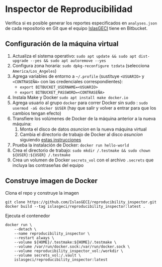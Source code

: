 # Inspector de Reproducibilidad

Verifica si es posible generar los reportes especificados en `analyses.json` de
cada repositorio en Git que el equipo [IslasGECI](https://bitbucket.org/IslasGECI/) tiene en Bitbucket.

## Configuración de la máquina virtual

1. Actualiza el sistema operativo: `sudo apt update && sudo apt dist-upgrade --yes && sudo apt autoremove --yes`
1. Configura zona horaria: `sudo dpkg-reconfigure tzdata` (selecciona `America/Los_Angeles`)
1. Agrega variables de entorno a `~/.profile` (sustituye `<USUARIO>` y `<CONTRASEÑA>` con las credenciales correspondientes):
    - `export BITBUCKET_USERNAME=<USUARIO>`
    - `export BITBUCKET_PASSWORD=<CONTRASEÑA>`
1. Instala Make y Docker `sudo apt install make docker.io`
1. Agrega usuario al grupo `docker` para correr Docker sin sudo : `sudo usermod -aG docker $USER` (hay que salir y volver a entrar para que los cambios tengan efecto)
1. Transfiere los volúmenes de Docker de la máquina anterior a la nueva máquina:
    1. Monta el disco de datos _asuncion_ en la nueva máquina virtual
    1. Cambia el directorio de trabajo de Docker al disco _asuncion_ siguiendo [estas instrucciones](docs/how_to_move_dockers_default_directory.md)
1. Prueba la instalación de Docker: `docker run hello-world`
1. Crea el directorio de trabajo: `sudo mkdir /.testmake && sudo chown ${USER}:${USER} /.testmake`
1. Crea un volumen de Docker `secrets_vol` con el archivo `.secrets` que incluya las
contraseñas del equipo

## Construye imagen de Docker

Clona el repo y construye la imagen

```shell
git clone https://github.com/IslasGECI/reproducibility_inspector.git
docker build --tag islasgeci/reproducibility_inspector:latest .
```

Ejecuta el contenedor

```shell
docker run \
    --detach \
    --name reproducibility_inspector \
    --restart always \
    --volume ${HOME}/.testmake:${HOME}/.testmake \
    --volume /var/run/docker.sock:/var/run/docker.sock \
    --volume reproducibility_inspector_vol:/workdir \
    --volume secrets_vol:/.vault \
    islasgeci/reproducibility_inspector:latest
```
